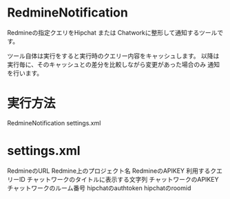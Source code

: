 # RedmineNotification

Redmineの指定クエリをHipchat または Chatworkに整形して通知するツールです。

ツール自体は実行をすると実行時のクエリー内容をキャッシュします。
以降は実行毎に、そのキャッシュとの差分を比較しながら変更があった場合のみ
通知を行います。

# 実行方法

RedmineNotification settings.xml

# settings.xml

<redmine-url>RedmineのURL</redmine-url>
<redmine-project>Redmine上のプロジェクト名</redmine-project>
<redmine-apikey>RedmineのAPIKEY</redmine-apikey>
<redmine-query-id>利用するクエリーID</redmine-query-id>
<chatwork-title>チャットワークのタイトルに表示する文字列</chatwork-title>
<chatwork-apikey>チャットワークのAPIKEY</chatwork-apikey>
<chatwork-roomid>チャットワークのルーム番号</chatwork-roomid>
<hipchat-authtoken>hipchatのauthtoken</hipchat-authtoken>
<hipchat-roomid>hipchatのroomid</hipchat-roomid>
  
  
